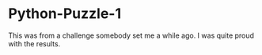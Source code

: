 # Python-Puzzle-1
This was from a challenge somebody set me a while ago. I was quite proud with the results.
